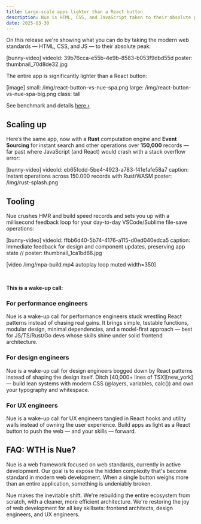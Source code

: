 ```yaml
---
title: Large-scale apps lighter than a React button
description: Nue is HTML, CSS, and JavaScript taken to their absolute peak.
date: 2025-03-30
---
```


On this release we're showing what you can do by taking the modern web standards — HTML, CSS, and JS — to their absolute peak:

[bunny-video]
  videoId: 39b76cca-e55b-4e9b-8583-b053f9dbd55d
  poster: thumbnail_70d8de32.jpg


The entire app is significantly lighter than a React button:


[image]
  small: /img/react-button-vs-nue-spa.png
  large: /img/react-button-vs-nue-spa-big.png
  class: tall


See benchmark and details [here ›](/docs/react-button-vs-nue.html)


## Scaling up
Here’s the same app, now with a **Rust** computation engine and **Event Sourcing** for instant search and other operations over **150,000** records — far past where JavaScript (and React) would crash with a stack overflow error:

[bunny-video]
  videoId: eb65fcdd-5be4-4923-a783-f41efafe58a7
  caption: Instant operations across 150.000 records with Rust/WASM
  poster: /img/rust-splash.png


## Tooling
Nue crushes HMR and build speed records and sets you up with a millisecond feedback loop for your day-to-day VSCode/Sublime file-save operations:

[bunny-video]
  videoId: ffbb6d40-5b74-4176-a115-d0ed040edca5
  caption: Immediate feedback for design and component updates, preserving app state
  // poster: thumbnail_1ca1bd66.jpg


[video /img/mpa-build.mp4 autoplay loop muted width=350]


&nbsp;

**This is a wake-up call:**


### For performance engineers
Nue is a wake-up call for performance engineers stuck wrestling React patterns instead of chasing real gains. It brings simple, testable functions, modular design, minimal dependencies, and a model-first approach — best for JS/TS/Rust/Go devs whose skills shine under solid frontend architecture.

### For design engineers
Nue is a wake-up call for design engineers bogged down by React patterns instead of shaping the design itself. Ditch [40,000+ lines of TSX][new_york] — build lean systems with modern CSS (@layers, variables, calc()) and own your typography and whitespace.

### For UX engineers
Nue is a wake-up call for UX engineers tangled in React hooks and utility walls instead of owning the user experience. Build apps as light as a React button to push the web — and your skills — forward.


## FAQ: WTH is Nue?
Nue is a web framework focused on web standards, currently in active development. Our goal is to expose the hidden complexity that's become standard in modern web development. When a single button weighs more than an entire application, something is undeniably broken.

Nue makes the inevitable shift. We're rebuilding the entire ecosystem from scratch, with a cleaner, more efficient architecture. We're restoring the joy of web development for all key skillsets: frontend architects, design engineers, and UX engineers.
